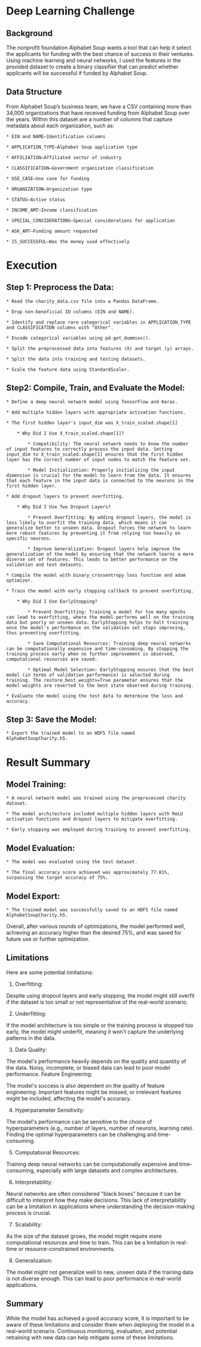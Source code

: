 # Deep Learning Challenge

## Background

The nonprofit foundation Alphabet Soup wants a tool that can help it select the applicants for funding with the best chance of success in their ventures. Using machine learning and neural networks, I used the features in the provided dataset to create a binary classifier that can predict whether applicants will be successful if funded by Alphabet Soup.

## Data Structure

From Alphabet Soup’s business team, we have a CSV containing more than 34,000 organizations that have received funding from Alphabet Soup over the years. Within this dataset are a number of columns that capture metadata about each organization, such as:

    * EIN and NAME—Identification columns

    * APPLICATION_TYPE—Alphabet Soup application type

    * AFFILIATION—Affiliated sector of industry

    * CLASSIFICATION—Government organization classification

    * USE_CASE—Use case for funding

    * ORGANIZATION—Organization type

    * STATUS—Active status

    * INCOME_AMT—Income classification

    * SPECIAL_CONSIDERATIONS—Special considerations for application

    * ASK_AMT—Funding amount requested

    * IS_SUCCESSFUL—Was the money used effectively

# Execution

## Step 1: Preprocess the Data:

    * Read the charity_data.csv file into a Pandas DataFrame.

    * Drop non-beneficial ID columns (EIN and NAME).

    * Identify and replace rare categorical variables in APPLICATION_TYPE and CLASSIFICATION columns with "Other".

    * Encode categorical variables using pd.get_dummies().

    * Split the preprocessed data into features (X) and target (y) arrays.

    * Split the data into training and testing datasets.

    * Scale the feature data using StandardScaler.



## Step2: Compile, Train, and Evaluate the Model:

    * Define a deep neural network model using TensorFlow and Keras.

    * Add multiple hidden layers with appropriate activation functions.

    * The first hidden layer's input_dim was X_train_scaled.shape[1]

        * Why Did I Use X_train_scaled.shape[1]?
            
            * Compatibility: The neural network needs to know the number of input features to correctly process the input data. Setting input_dim to X_train_scaled.shape[1] ensures that the first hidden layer has the correct number of input nodes to match the feature set.
            
            * Model Initialization: Properly initializing the input dimension is crucial for the model to learn from the data. It ensures that each feature in the input data is connected to the neurons in the first hidden layer.

    * Add dropout layers to prevent overfitting.

        * Why Did I Use Two Dropout Layers?

            * Prevent Overfitting: By adding dropout layers, the model is less likely to overfit the training data, which means it can generalize better to unseen data. Dropout forces the network to learn more robust features by preventing it from relying too heavily on specific neurons.
            
            * Improve Generalization: Dropout layers help improve the generalization of the model by ensuring that the network learns a more diverse set of features. This leads to better performance on the validation and test datasets.

    * Compile the model with binary_crossentropy loss function and adam optimizer.

    * Train the model with early stopping callback to prevent overfitting.

        * Why Did I Use EarlyStopping? 

            * Prevent Overfitting: Training a model for too many epochs can lead to overfitting, where the model performs well on the training data but poorly on unseen data. EarlyStopping helps to halt training once the model's performance on the validation set stops improving, thus preventing overfitting.

            * Save Computational Resources: Training deep neural networks can be computationally expensive and time-consuming. By stopping the training process early when no further improvement is observed, computational resources are saved.

            * Optimal Model Selection: EarlyStopping ensures that the best model (in terms of validation performance) is selected during training. The restore_best_weights=True parameter ensures that the model weights are reverted to the best state observed during training.

    * Evaluate the model using the test data to determine the loss and accuracy.


## Step 3: Save the Model:

    * Export the trained model to an HDF5 file named AlphabetSoupCharity.h5.


# Result Summary

## Model Training:

    * A neural network model was trained using the preprocessed charity dataset.

    * The model architecture included multiple hidden layers with ReLU activation functions and dropout layers to mitigate overfitting.

    * Early stopping was employed during training to prevent overfitting.

## Model Evaluation:

    * The model was evaluated using the test dataset.

    * The final accuracy score achieved was approximately 77.81%, surpassing the target accuracy of 75%.


## Model Export:

    * The trained model was successfully saved to an HDF5 file named AlphabetSoupCharity.h5.


Overall, after various rounds of optimizations, the model performed well, achieving an accuracy higher than the desired 75%, and was saved for future use or further optimization.


## Limitations

Here are some potential limitations:

1. Overfitting:

Despite using dropout layers and early stopping, the model might still overfit if the dataset is too small or not representative of the real-world scenario.

2. Underfitting:

If the model architecture is too simple or the training process is stopped too early, the model might underfit, meaning it won't capture the underlying patterns in the data.

3. Data Quality:

The model's performance heavily depends on the quality and quantity of the data. Noisy, incomplete, or biased data can lead to poor model performance.
Feature Engineering:

The model's success is also dependent on the quality of feature engineering. Important features might be missed, or irrelevant features might be included, affecting the model's accuracy.

4. Hyperparameter Sensitivity:

The model's performance can be sensitive to the choice of hyperparameters (e.g., number of layers, number of neurons, learning rate). Finding the optimal hyperparameters can be challenging and time-consuming.

5. Computational Resources:

Training deep neural networks can be computationally expensive and time-consuming, especially with large datasets and complex architectures.

6. Interpretability:

Neural networks are often considered "black boxes" because it can be difficult to interpret how they make decisions. This lack of interpretability can be a limitation in applications where understanding the decision-making process is crucial.

7. Scalability:

As the size of the dataset grows, the model might require more computational resources and time to train. This can be a limitation in real-time or resource-constrained environments.

8. Generalization:

The model might not generalize well to new, unseen data if the training data is not diverse enough. This can lead to poor performance in real-world applications.

## Summary
While the model has achieved a good accuracy score, it is important to be aware of these limitations and consider them when deploying the model in a real-world scenario. Continuous monitoring, evaluation, and potential retraining with new data can help mitigate some of these limitations.
